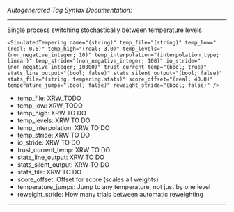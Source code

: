 _Autogenerated Tag Syntax Documentation:_

---
Single process switching stochastically between temperature levels

```
<SimulatedTempering name="(string)" temp_file="(string)" temp_low="(real; 0.6)" temp_high="(real; 3.0)" temp_levels="(non_negative_integer; 10)" temp_interpolation="(interpolation_type; linear)" temp_stride="(non_negative_integer; 100)" io_stride="(non_negative_integer; 10000)" trust_current_temp="(bool; true)" stats_line_output="(bool; false)" stats_silent_output="(bool; false)" stats_file="(string; tempering.stats)" score_offset="(real; 40.0)" temperature_jumps="(bool; false)" reweight_stride="(bool; false)" />
```

-   temp_file: XRW_TODO
-   temp_low: XRW_TODO
-   temp_high: XRW TO DO
-   temp_levels: XRW TO DO
-   temp_interpolation: XRW TO DO
-   temp_stride: XRW TO DO
-   io_stride: XRW TO DO
-   trust_current_temp: XRW TO DO
-   stats_line_output: XRW TO DO
-   stats_silent_output: XRW TO DO
-   stats_file: XRW TO DO
-   score_offset: Offset for score (scales all weights)
-   temperature_jumps: Jump to any temperature, not just by one level
-   reweight_stride: How many trials between automatic reweighting

---

